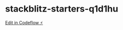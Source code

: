 # stackblitz-starters-q1d1hu

[Edit in Codeflow ⚡️](https://stackblitz.com/~/github.com/Knievil/stackblitz-starters-q1d1hu)